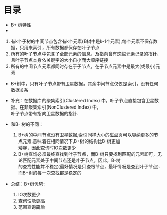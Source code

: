 # 目录

- B+ 树特性   
- 
1. 有k个子树的中间节点包含有k个元素(B树中是k-1个元素),每个元素不保存数据，只用来索引，所有数据都保存在叶子节点  
2. 所有的叶子节点中包含了全部元素的信息，及指向含有这些元素记录的指针，且叶子节点本身依关键字的大小自小而大顺序链接   
3. 所有的中间节点元素都同时存在于子节点，在子节点元素中是最大(或最小)元素


- B+树中，只有叶子节点带有卫星数据，其余中间节点仅仅是索引，没有任何数据关系  

- 补充：在数据库的聚集索引(Clustered Index) 中，叶子节点直接包含卫星数据。在非聚集索引(NonClustered Index) 中，  
  叶子节点带有指向卫星数据的指针.  


- 和B- 树的不同：   

  1. B+树的中间节点没有卫星数据,索引同样大小的磁盘页可以容纳更多的节点元素,意味着在相同情况下,B+树的结构比B-树更加  
     矮胖，因此查询时IO次数更少  
  2. B+树查询必须最终查找到叶子节点，而B-树只要找到匹配的元素即可，无论匹配元素处于中间节点还是叶子节点。因此，B-树  
     的查找性能并不稳定(最好情况是只查根节点，最坏情况是查到叶子节点).而B+树的每一次查找都是稳定的  

- 总结：B+树优势: 
  1. IO次数更少   
  2. 查询性能更高   
  3. 范围查询简单   